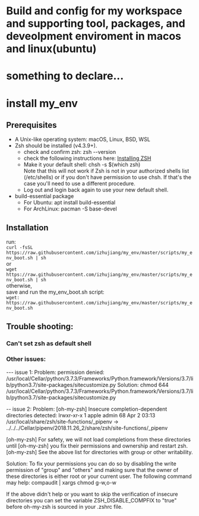 # Build and config for my workspace and supporting tool, packages, and deveolpment enviroment in macos and linux(ubuntu)

# something to declare...

# install my_env
## Prerequisites
+ A Unix-like operating system: macOS, Linux, BSD, WSL
+ Zsh should be installed (v4.3.9+).
  * check and confirm zsh: zsh --version
  * check the following instructions here: [Installing ZSH](https://github.com/ohmyzsh/ohmyzsh/wiki/Installing-ZSH)
  * Make it your default shell: chsh -s $(which zsh)<br>
Note that this will not work if Zsh is not in your authorized shells list (/etc/shells) or if you don't have permission to use chsh. If that's the case you'll need to use a different procedure.
  * Log out and login back again to use your new default shell.
+ build-essential package
  * For Ubuntu:
        apt install build-essential
  * For ArchLinux:
        pacman -S base-devel

## Installation
run:<br>
  `curl -fsSL https://raw.githubusercontent.com/izhujiang/my_env/master/scripts/my_env_boot.sh | sh`<br>
or<br>
  `wget https://raw.githubusercontent.com/izhujiang/my_env/master/scripts/my_env_boot.sh | sh`<br>
otherwise,<br>
save and run the my_env_boot.sh script:<br>
  `wget:
https://raw.githubusercontent.com/izhujiang/my_env/master/scripts/my_env_boot.sh`

## Trouble shooting:

### Can't set zsh as default shell

### Other issues:

--- issue 1:
Problem:
permission denied: /usr/local/Cellar/python/3.7.3/Frameworks/Python.framework/Versions/3.7/lib/python3.7/site-packages/sitecustomize.py
Solution:
chmod 644 /usr/local/Cellar/python/3.7.3/Frameworks/Python.framework/Versions/3.7/lib/python3.7/site-packages/sitecustomize.py

-- issue 2:
Problem:
[oh-my-zsh] Insecure completion-dependent directories detected:
lrwxr-xr-x 1 apple admin 68 Apr 2 03:13 /usr/local/share/zsh/site-functions/\_pipenv -> ../../../Cellar/pipenv/2018.11.26_2/share/zsh/site-functions/\_pipenv

[oh-my-zsh] For safety, we will not load completions from these directories until
[oh-my-zsh] you fix their permissions and ownership and restart zsh.
[oh-my-zsh] See the above list for directories with group or other writability.

Solution:
To fix your permissions you can do so by disabling
the write permission of "group" and "others" and making sure that the
owner of these directories is either root or your current user.
The following command may help:
compaudit | xargs chmod g-w,o-w

If the above didn't help or you want to skip the verification of
insecure directories you can set the variable ZSH_DISABLE_COMPFIX to
"true" before oh-my-zsh is sourced in your .zshrc file.

